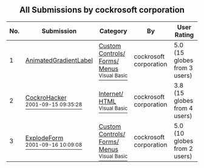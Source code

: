 ﻿<div align="center">

## All Submissions by cockrosoft corporation

</div>

No.  | Submission | Category | By   | User Rating
---- | ---------- | -------- | ---- | -----------
1 | [AnimatedGradientLabel<br />](https://github.com/Planet-Source-Code/cockrosoft-corporation-animatedgradientlabel__1-27247) | [Custom Controls/ Forms/  Menus<br /><sup>Visual Basic</sup>](../ByCategory/custom-controls-forms-menus__1-4.md) | cockrosoft corporation | 5.0 (15 globes from 3 users)
2 | [CockroHacker<br /><sup>2001-09-15 09:35:28</sup>](https://github.com/Planet-Source-Code/cockrosoft-corporation-cockrohacker__1-27243) | [Internet/ HTML<br /><sup>Visual Basic</sup>](../ByCategory/internet-html__1-34.md) | cockrosoft corporation | 3.8 (15 globes from 4 users)
3 | [ExplodeForm<br /><sup>2001-09-16 10:09:08</sup>](https://github.com/Planet-Source-Code/cockrosoft-corporation-explodeform__1-27285) | [Custom Controls/ Forms/  Menus<br /><sup>Visual Basic</sup>](../ByCategory/custom-controls-forms-menus__1-4.md) | cockrosoft corporation | 5.0 (10 globes from 2 users)
